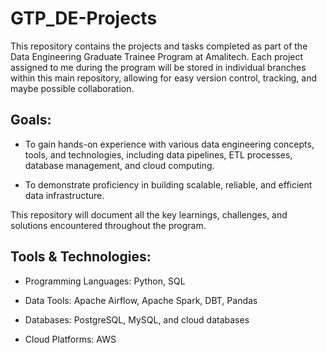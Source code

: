 # GTP_DE-Projects
This repository contains the projects and tasks completed as part of the Data Engineering Graduate Trainee Program at Amalitech. Each project assigned to me during the program will be stored in individual branches within this main repository, allowing for easy version control, tracking, and maybe possible collaboration.

## Goals:
* To gain hands-on experience with various data engineering concepts, tools, and technologies, including data pipelines, ETL processes, database management, and cloud computing.

* To demonstrate proficiency in building scalable, reliable, and efficient data infrastructure.

This repository will document all the key learnings, challenges, and solutions encountered throughout the program.

## Tools & Technologies:
* Programming Languages: Python, SQL

* Data Tools: Apache Airflow, Apache Spark, DBT, Pandas

* Databases: PostgreSQL, MySQL, and cloud databases

* Cloud Platforms: AWS